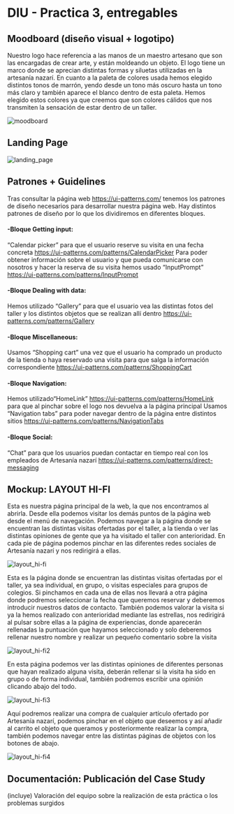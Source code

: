 # DIU - Practica 3, entregables

## Moodboard (diseño visual + logotipo)   
Nuestro logo hace referencia a las manos de un maestro artesano que son las encargadas de crear arte, y están moldeando un objeto. El logo tiene un marco donde se aprecian distintas formas y siluetas utilizadas en la artesanía nazarí. En cuanto a la paleta de colores usada hemos elegido distintos tonos de marrón, yendo desde un tono más oscuro hasta un tono más claro y también aparece el blanco dentro de esta paleta. Hemos elegido estos colores ya que creemos que son colores cálidos que nos transmiten la sensación de estar dentro de un taller.

![moodboard](https://github.com/AlejandroNunezSuarez/DIU/assets/57531159/bac2d379-675f-4888-af29-b1c02a7fb821)

## Landing Page
![landing_page](https://github.com/AlejandroNunezSuarez/DIU/assets/57531159/a16f173c-be63-43b0-a087-116d0f3eafa2)

## Patrones + Guidelines

Tras consultar la página web https://ui-patterns.com/ tenemos los patrones de diseño necesarios para desarrollar nuestra página web. Hay distintos patrones de diseño por lo que los dividiremos en diferentes bloques.

#### -Bloque Getting input:

“Calendar picker” para que el usuario reserve su visita en una fecha concreta https://ui-patterns.com/patterns/CalendarPicker
Para poder obtener información sobre el usuario y que pueda comunicarse con nosotros y hacer la reserva de su visita hemos usado “InputPrompt” https://ui-patterns.com/patterns/InputPrompt

#### -Bloque Dealing with data:

Hemos utilizado “Gallery” para que el usuario vea las distintas fotos del taller y los distintos objetos que se realizan allí dentro https://ui-patterns.com/patterns/Gallery

#### -Bloque Miscellaneous:

Usamos “Shopping cart” una vez que el usuario ha comprado un producto de la tienda o haya reservado una visita para que salga la información correspondiente https://ui-patterns.com/patterns/ShoppingCart



#### -Bloque Navigation:

Hemos utilizado“HomeLink” https://ui-patterns.com/patterns/HomeLink para que al pinchar sobre el logo nos devuelva a la página principal
Usamos “Navigation tabs” para poder navegar dentro de la página entre distintos sitios https://ui-patterns.com/patterns/NavigationTabs


#### -Bloque Social:

“Chat” para que los usuarios puedan contactar en tiempo real con los empleados de Artesanía nazarí https://ui-patterns.com/patterns/direct-messaging


## Mockup: LAYOUT HI-FI
Esta es nuestra página principal de la web, la que nos encontramos al abrirla. Desde ella podemos visitar los demás puntos de la página web desde el menú de navegación. Podemos navegar a la página donde se encuentran las distintas visitas ofertadas por el taller, a la tienda o ver las distintas opiniones de gente que ya ha visitado el taller con anterioridad. En cada pie de página podemos pinchar en las diferentes redes sociales de Artesanía nazarí y nos redirigirá a ellas.

![layout_hi-fi](https://github.com/AlejandroNunezSuarez/DIU/assets/57531159/543554c1-48fb-4fcb-8ef6-0d51cf42487f)

Esta es la página donde se encuentran las distintas visitas ofertadas por el taller, ya sea individual, en grupo, o visitas especiales para grupos de colegios. Si pinchamos en cada una de ellas nos llevará a otra página donde podremos seleccionar la fecha que queremos reservar  y deberemos introducir nuestros datos de contacto. También podemos valorar la visita si ya la hemos realizado con anterioridad mediante las estrellas, nos redirigirá al pulsar sobre ellas a la página de experiencias, donde aparecerán rellenadas la puntuación que hayamos seleccionado y solo deberemos rellenar nuestro nombre y realizar un pequeño comentario sobre la visita

![layout_hi-fi2](https://github.com/AlejandroNunezSuarez/DIU/assets/57531159/cc13d6f0-0818-4f7c-aa78-a802a0fa5b85)

En esta página podemos ver las distintas opiniones de diferentes personas que hayan realizado alguna visita, deberán rellenar si la visita ha sido en grupo o de forma individual, también podremos escribir una opinión clicando abajo del todo. 

![layout_hi-fi3](https://github.com/AlejandroNunezSuarez/DIU/assets/57531159/29c02b28-ff7e-46db-919e-e957aa407718)

Aquí podremos realizar una compra de cualquier artículo ofertado por Artesanía nazarí, podemos pinchar en el objeto que deseemos y así añadir al carrito el objeto que queramos y posteriormente realizar la compra, también podemos navegar entre las distintas páginas de objetos con los botones de abajo. 

![layout_hi-fi4](https://github.com/AlejandroNunezSuarez/DIU/assets/57531159/e7361539-6c2b-44c4-82b6-6a57aab6d9f3)


## Documentación: Publicación del Case Study


(incluye) Valoración del equipo sobre la realización de esta práctica o los problemas surgidos
 
